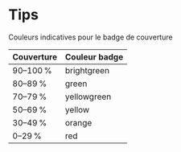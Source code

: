 # Tips

Couleurs indicatives pour le badge de couverture

| Couverture | Couleur badge |
| ---------- | ------------- |
| 90–100 %   | brightgreen   |
| 80–89 %    | green         |
| 70–79 %    | yellowgreen   |
| 50–69 %    | yellow        |
| 30–49 %    | orange        |
| 0–29 %     | red           |
